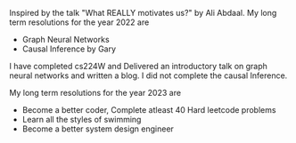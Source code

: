 Inspired by the talk "What REALLY motivates us?" by Ali Abdaal. 
My long term resolutions for the year 2022 are 
* Graph Neural Networks
* Causal Inference by Gary 

I have completed cs224W and Delivered an introductory talk on graph neural networks and written a blog. I did not complete the causal Inference.

My long term resolutions for the year 2023 are
* Become a better coder, Complete atleast 40 Hard leetcode problems 
* Learn all the styles of swimming
* Become a better system design engineer
